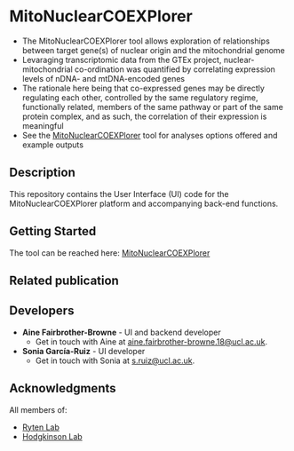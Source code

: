 # MitoNuclearCOEXPlorer
  * The MitoNuclearCOEXPlorer tool allows exploration of relationships between target gene(s) of nuclear origin and the mitochondrial genome  
  * Levaraging transcriptomic data from the GTEx project, nuclear-mitochondrial co-ordination was quantified by correlating expression levels of nDNA- and mtDNA-encoded genes  
  * The rationale here being that co-expressed genes may be directly regulating each other, controlled by the same regulatory regime, functionally related, members of the same pathway or part of the same protein complex, and as such, the correlation of their expression is meaningful  
  * See the [MitoNuclearCOEXPlorer](https://ainefairbrotherbrowne.shinyapps.io/MitoNuclearCOEXPlorer/) tool for analyses options offered and example outputs  

## Description
This repository contains the User Interface (UI) code for the MitoNuclearCOEXPlorer platform and accompanying back-end functions. 

## Getting Started
The tool can be reached here: [MitoNuclearCOEXPlorer](https://ainefairbrotherbrowne.shinyapps.io/MitoNuclearCOEXPlorer/)

## Related publication

## Developers
* **Aine Fairbrother-Browne** - UI and backend developer
  * Get in touch with Aine at [aine.fairbrother-browne.18@ucl.ac.uk](mailto:aine.fairbrother-browne.18@ucl.ac.uk).
* **Sonia García-Ruiz** - UI developer
  * Get in touch with Sonia at [s.ruiz@ucl.ac.uk](mailto:s.ruiz@ucl.ac.uk).

## Acknowledgments
All members of:  
* [Ryten Lab](https://snca.atica.um.es/RytenLab/)
* [Hodgkinson Lab](https://www.hodgkinsonlab.org/)
